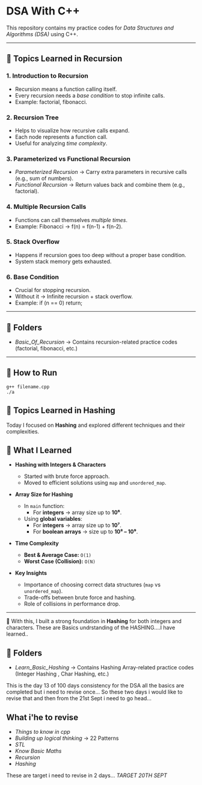 # DSA With C++

This repository contains my practice codes for *Data Structures and Algorithms (DSA)* using C++.

---

## 📘 Topics Learned in Recursion

### 1. Introduction to Recursion
- Recursion means a function calling itself.
- Every recursion needs a *base condition* to stop infinite calls.
- Example: factorial, fibonacci.

### 2. Recursion Tree
- Helps to visualize how recursive calls expand.
- Each node represents a function call.
- Useful for analyzing *time complexity*.

### 3. Parameterized vs Functional Recursion
- *Parameterized Recursion* → Carry extra parameters in recursive calls (e.g., sum of numbers).
- *Functional Recursion* → Return values back and combine them (e.g., factorial).

### 4. Multiple Recursion Calls
- Functions can call themselves *multiple times*.
- Example: Fibonacci → f(n) = f(n-1) + f(n-2).

### 5. Stack Overflow
- Happens if recursion goes too deep without a proper base condition.
- System stack memory gets exhausted.

### 6. Base Condition
- Crucial for stopping recursion.
- Without it → Infinite recursion + stack overflow.
- Example: if (n == 0) return;

---

## 📂 Folders
- *Basic_Of_Recursion* → Contains recursion-related practice codes (factorial, fibonacci, etc.)

---

## 🚀 How to Run
```
g++ filename.cpp
./a

```

## 📘 Topics Learned in Hashing 

Today I focused on **Hashing** and explored different techniques and their complexities.

## 🔑 What I Learned
- **Hashing with Integers & Characters**
  - Started with brute force approach.
  - Moved to efficient solutions using `map` and `unordered_map`.

- **Array Size for Hashing**
  - In `main` function:
    - For **integers** → array size up to **10⁶**.
  - Using **global variables**:
    - For **integers** → array size up to **10⁷**.
    - For **boolean arrays** → size up to **10⁸ – 10⁹**.

- **Time Complexity**
  - **Best & Average Case:** `O(1)`
  - **Worst Case (Collision):** `O(N)`

- **Key Insights**
  - Importance of choosing correct data structures (`map` vs `unordered_map`).
  - Trade-offs between brute force and hashing.
  - Role of collisions in performance drop.

---

📍 With this, I built a strong foundation in **Hashing** for both integers and characters.
These are Basics undrstanding of the HASHING....I have learned..


## 📂 Folders
- *Learn_Basic_Hashing* → Contains Hashing Array-related practice codes (Integer Hashing , Char Hashing, etc.)

This is the day 13 of 100 days consistency for the DSA all the basics are completed but i need to revise once...
So these two days i would like to revise that and then from the 21st Sept i need to go head... 

## What i'he to revise 
- *Things to know in cpp*
- *Building up logical thinking* -> 22 Patterns
- *STL*
- *Know Basic Maths*
- *Recursion*
- *Hashing*

These are target i need to revise in 2 days... *TARGET 20TH SEPT*